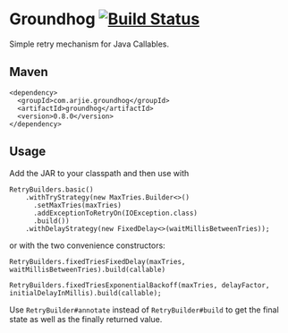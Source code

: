 # Groundhog [![Build Status](https://travis-ci.org/roshan/groundhog.svg?branch=master)](https://travis-ci.org/roshan/groundhog)

Simple retry mechanism for Java Callables.

## Maven

```
<dependency>
  <groupId>com.arjie.groundhog</groupId>
  <artifactId>groundhog</artifactId>
  <version>0.8.0</version>
</dependency>
```

## Usage

Add the JAR to your classpath and then use with 

```
RetryBuilders.basic()
    .withTryStrategy(new MaxTries.Builder<>()
      .setMaxTries(maxTries)
      .addExceptionToRetryOn(IOException.class)
      .build())
    .withDelayStrategy(new FixedDelay<>(waitMillisBetweenTries));
```

or with the two convenience constructors:

```
RetryBuilders.fixedTriesFixedDelay(maxTries, waitMillisBetweenTries).build(callable)
```

```
RetryBuilders.fixedTriesExponentialBackoff(maxTries, delayFactor, initialDelayInMillis).build(callable);
```

Use `RetryBuilder#annotate` instead of `RetryBuilder#build` to get the final state as well as the finally returned value.
